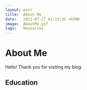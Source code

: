 ```yaml
---
layout: post
title:  About Me
date:   2021-07-27 01:33:35 +0300
image:  AboutMe.gif
tags:   Resources
---
```

# About Me
Hello! Thank you for visiting my blog.

## Education